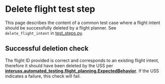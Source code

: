 # Delete flight test step

This page describes the content of a common test case where a flight intent should be successfully deleted by a flight planner.
See `delete_flight_intent` in [test_steps.py](test_steps.py).

## Successful deletion check

The flight ID provided is correct and corresponds to an existing flight intent, therefore it should have been deleted by
the USS per **[interuss.automated_testing.flight_planning.ExpectedBehavior](../../requirements/interuss/automated_testing/flight_planning.md)**.
If the USS indicates a failure, this check will fail.
